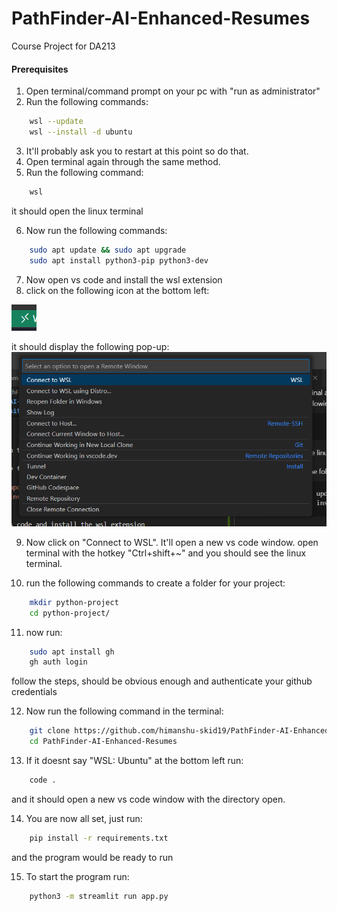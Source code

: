 # PathFinder-AI-Enhanced-Resumes
Course Project for DA213



#### Prerequisites

1. Open terminal/command prompt on your pc with "run as administrator"
2. Run the following commands:
```bash
    wsl --update
    wsl --install -d ubuntu
```

3. It'll probably ask you to restart at this point so do that.
4. Open terminal again through the same method.
5. Run the following command:
```bash
    wsl
```
it should open the linux terminal

6. Now run the following commands:
```bash
    sudo apt update && sudo apt upgrade
    sudo apt install python3-pip python3-dev
```

7. Now open vs code and install the wsl extension
8. click on the following icon at the bottom left:

![alt text](image.png)

it should display the following pop-up:
![alt text](image-1.png)


9. Now click on "Connect to WSL". It'll open a new vs code window. open terminal with the hotkey "Ctrl+shift+~" and you should see the linux terminal.

10. run the following commands to create a folder for your project:
```bash
    mkdir python-project
    cd python-project/
```

11. now run:
```bash
    sudo apt install gh
    gh auth login
```
follow the steps, should be obvious enough and authenticate your github credentials

12. Now run the following command in the terminal:
```bash
    git clone https://github.com/himanshu-skid19/PathFinder-AI-Enhanced-Resumes.git
    cd PathFinder-AI-Enhanced-Resumes
```

13. If it doesnt say "WSL: Ubuntu" at the bottom left run:
```bash
    code .
```

and it should open a new vs code window with the directory open.

14. You are now all set, just run:
```bash 
    pip install -r requirements.txt
```
and the program would be ready to run

15. To start the program run:
```bash
    python3 -m streamlit run app.py
```
